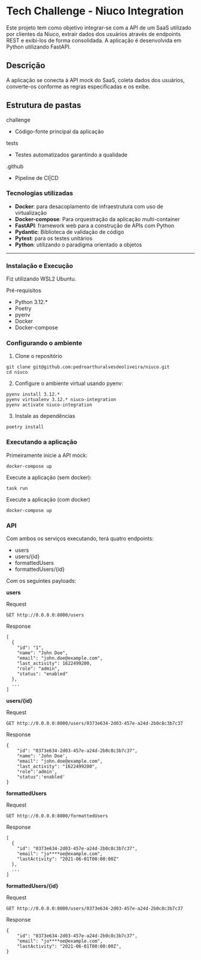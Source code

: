 # Tech Challenge - Niuco Integration
Este projeto tem como objetivo integrar-se com a API de um SaaS utilizado por clientes da Niuco, extrair dados dos usuários através de endpoints REST e exibi-los de forma consolidada. A aplicação é desenvolvida em Python utilizando FastAPI.

## Descrição
A aplicação se conecta à API mock do SaaS, coleta dados dos usuários, converte-os conforme as regras especificadas e os exibe. 

## Estrutura de pastas 

challenge
  - Código-fonte principal da aplicação

tests
  - Testes automatizados garantindo a qualidade

.github
  - Pipeline de CI|CD

### Tecnologias utilizadas
- **Docker**: para desacoplamento de infraestrutura com uso de virtualização
- **Docker-compose**: Para orquestração da aplicação multi-container 
- **FastAPI**: framework web para a construção de APIs com Python
- **Pydantic**: Biblioteca de validação de código
- **Pytest**: para os testes unitários
- **Python**: utilizando o paradigma orientado a objetos
----------------------------------
### Instalação e Execução
Fiz utilizando WSL2 Ubuntu. 

Pré-requisitos
- Python 3.12.*
- Poetry
- pyenv
- Docker
- Docker-compose 


### Configurando o ambiente

1. Clone o repositório

```
git clone git@github.com:pedroarthuralvesdeoliveira/niuco.git
cd niuco
```
2. Configure o ambiente virtual usando pyenv: 
```
pyenv install 3.12.*
pyenv virtualenv 3.12.* niuco-integration
pyenv activate niuco-integration
```

3. Instale as dependências

```
poetry install
```


### Executando a aplicação

Primeiramente inicie a API mock: 
```
docker-compose up
```

Execute a aplicação (sem docker): 
```
task run
```

Execute a aplicação (com docker)
```
docker-compose up
```

### API
Com ambos os serviços executando, terá quatro endpoints: 
- users
- users/{id}
- formattedUsers
- formattedUsers/{id}

Com os seguintes payloads:

**users**

Request 

```
GET http://0.0.0.0:8000/users
```

Response 

```
[
  {
    "id": "1",
    "name": "John Doe",
    "email": "john.doe@example.com",
    "last_activity": 1622499200,
    "role": "admin",
    "status": "enabled"
  },
  ...
]
```


**users/{id}**

Request 

```
GET http://0.0.0.0:8000/users/0373e634-2d03-457e-a24d-2b0c8c3b7c37
```

Response 

```
{
    "id": "0373e634-2d03-457e-a24d-2b0c8c3b7c37",
    "name": 'John Doe',
    "email": "john.doe@example.com",
    "last_activity": "1622499200",
    "role":'admin',
    "status":'enabled'
}
```

**formattedUsers**

Request 

```
GET http://0.0.0.0:8000/formattedUsers
```

Response 

```
[
  {
    "id": "0373e634-2d03-457e-a24d-2b0c8c3b7c37",
    "email": "jo****oe@example.com",
    "lastActivity": "2021-06-01T00:00:00Z"
  },
  ...
]
```


**formattedUsers/{id}**

Request 

```
GET http://0.0.0.0:8000/users/0373e634-2d03-457e-a24d-2b0c8c3b7c37
```

Response 

```
{
    "id": "0373e634-2d03-457e-a24d-2b0c8c3b7c37",
    "email": "jo****oe@example.com",
    "lastActivity": "2021-06-01T00:00:00Z",
}
```
